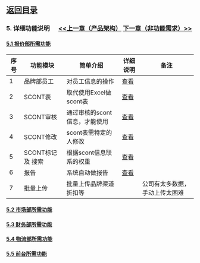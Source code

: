 
## [返回目录](../readme.md)   
### 5. 详细功能说明 &nbsp;&nbsp;&nbsp;&nbsp; [<<上一章（产品架构）](./4_Structure.md) [下一章（非功能需求）>>](./6_NotFunction.md)

#### [5.1 报价部所需功能](./5_File/1.md)
序号 |      功能模块     |            简单介绍          |      详细说明      |  备注
---- | ---------------- | --------------------------- | ----------------- | -------
  1  |     品牌部员工    |       对员工信息的操作       | [查看](./Z5001.md) | 
  2  |     SCONT表      |    取代使用Excel做scont表    | [查看](./Z5002.md) | 
  3  |    SCONT审核     | 通过审核的scont信息，才能使用 | [查看](./Z5003.md) | 
  4  |    SCONT修改     |    scont表需特定的人修改     | [查看](./Z5004.md) | 
  5  | SCONT标记 及 搜索 |    根据scont信息联系的权重   | [查看](./Z5005.md) | 
  6  |       报告       |       系统自动做报告         | [查看](./Z5006.md) | 
  7  |     批量上传     |    批量上传品牌渠道折扣等     |                    | 公司有太多数据，手动上传太困难
#### [5.2 市场部所需功能](./5_File/2.md)
#### [5.3 财务部所需功能](./5_File/3.md)
#### [5.4 物流部所需功能](./5_File/4.md)
#### [5.5 前台所需功能](./5_File/5.md)
